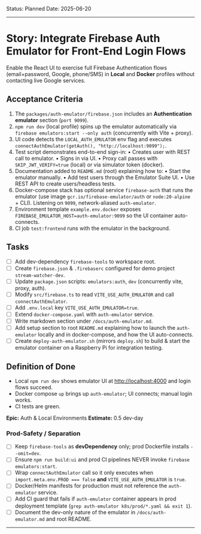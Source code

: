 Status: Planned
Date: 2025-06-20

---

# Story: Integrate Firebase Auth Emulator for Front-End Login Flows

Enable the React UI to exercise full Firebase Authentication flows (email+password, Google, phone/SMS) in **Local** and **Docker** profiles without contacting live Google services.

## Acceptance Criteria
1. The `packages/auth-emulator/firebase.json` includes an **Authentication emulator** section (`port 9099`).
2. `npm run dev` (local profile) spins up the emulator automatically via `firebase emulators:start --only auth` (concurrently with Vite + proxy).
3. UI code detects the `LOCAL_AUTH_EMULATOR` env flag and executes `connectAuthEmulator(getAuth(), "http://localhost:9099");`.
4. Test script demonstrates end-to-end sign-in:
   • Creates user with REST call to emulator.
   • Signs in via UI.
   • Proxy call passes with `SKIP_JWT_VERIFY=true` (local) or via simulator token (docker).
5. Documentation added to `README.md` (root) explaining how to:
   • Start the emulator manually.
   • Add test users through the Emulator Suite UI.
   • Use REST API to create users/headless tests.
6. Docker-compose stack has optional service `firebase-auth` that runs the emulator (use image `gcr.io/firebase-emulator/auth` or `node:20-alpine` + CLI). Listening on `9099`, network-aliased `auth-emulator`.
7. Environment template `example.env.docker` exposes `FIREBASE_EMULATOR_HOST=auth-emulator:9099` so the UI container auto-connects.
8. CI job `test:frontend` runs with the emulator in the background.

## Tasks
- [ ] Add dev-dependency `firebase-tools` to workspace root.
- [ ] Create `firebase.json` & `.firebaserc` configured for demo project `stream-watcher-dev`.
- [ ] Update `package.json` scripts: `emulators:auth`, `dev` (concurrently vite, proxy, auth).
- [ ] Modify `src/firebase.ts` to read `VITE_USE_AUTH_EMULATOR` and call `connectAuthEmulator`.
- [ ] Add `.env.local` key `VITE_USE_AUTH_EMULATOR=true`.
- [ ] Extend `docker-compose.yaml` with `auth-emulator` service.
- [ ] Write markdown section under `/docs/auth-emulator.md`.
- [ ] Add setup section to root `README.md` explaining how to launch the `auth-emulator` locally and in docker-compose, and how the UI auto-connects.
- [ ] Create `deploy-auth-emulator.sh` (mirrors `deploy.sh`) to build & start the emulator container on a Raspberry Pi for integration testing.

## Definition of Done
- Local `npm run dev` shows emulator UI at <http://localhost:4000> and login flows succeed.
- Docker compose `up` brings up `auth-emulator`; UI connects; manual login works.
- CI tests are green.

**Epic:** Auth & Local Environments
**Estimate:** 0.5 dev-day

### Prod-Safety / Separation
- [ ] Keep `firebase-tools` as **devDependency** only; prod Dockerfile installs `--omit=dev`.
- [ ] Ensure `npm run build:ui` and prod CI pipelines NEVER invoke `firebase emulators:start`.
- [ ] Wrap `connectAuthEmulator` call so it only executes when `import.meta.env.PROD === false` **and** `VITE_USE_AUTH_EMULATOR` is `true`.
- [ ] Docker/Helm manifests for production must not reference the `auth-emulator` service.
- [ ] Add CI guard that fails if `auth-emulator` container appears in prod deployment template (`grep auth-emulator k8s/prod/*.yaml && exit 1`).
- [ ] Document the dev-only nature of the emulator in `/docs/auth-emulator.md` and root README.

--- 